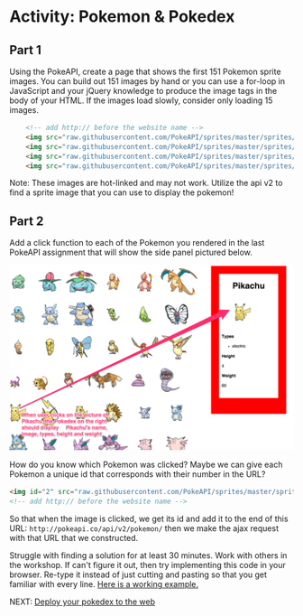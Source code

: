 # Activity: Pokemon & Pokedex

## Part 1

Using the PokeAPI, create a page that shows the first 151 Pokemon sprite images. You can build out 151 images by hand or you can use a for-loop in JavaScript and your jQuery knowledge to produce the image tags in the body of your HTML.  If the images load slowly, consider only loading 15 images.

```html
    <!-- add http:// before the website name -->
    <img src="raw.githubusercontent.com/PokeAPI/sprites/master/sprites/pokemon/shiny/1.png">
    <img src="raw.githubusercontent.com/PokeAPI/sprites/master/sprites/pokemon/shiny/2.png">
    <img src="raw.githubusercontent.com/PokeAPI/sprites/master/sprites/pokemon/shiny/3.png">
    <img src="raw.githubusercontent.com/PokeAPI/sprites/master/sprites/pokemon/shiny/4.png">
```

Note: These images are hot-linked and may not work. Utilize the api v2 to find a sprite image that you can use to display the pokemon!

## Part 2

Add a click function to each of the Pokemon you rendered in the last PokeAPI assignment that will show the side panel pictured below.

![Pokedex Image](../images/ajax-pikachu.png)

How do you know which Pokemon was clicked? Maybe we can give each Pokemon a unique id that corresponds with their number in the URL?

```html
<img id="2" src="raw.githubusercontent.com/PokeAPI/sprites/master/sprites/pokemon/shiny/2.png">
<!-- add http:// before the website name -->
```

So that when the image is clicked, we get its id and add it to the end of this URL: `http://pokeapi.co/api/v2/pokemon/` then we make the ajax request with that URL that we constructed.

Struggle with finding a solution for at least 30 minutes. Work with others in the workshop. If can't figure it out, then try implementing this code in your browser. Re-type it instead of just cutting and pasting so that you get familiar with every line. [Here is a working example.](https://codepen.io/dannyooooo/pen/229e50320ec54d6b8e2f845fa07672ba)

NEXT: [Deploy your pokedex to the web](./deploy.md)
